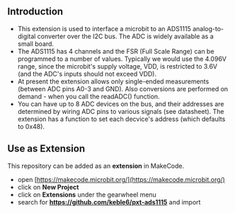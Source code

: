 ## Introduction
* This extension is used to interface a microbit to an ADS1115 analog-to-digital converter over the I2C bus. The ADC is widely available as a small board.
* The ADS1115 has 4 channels and the FSR (Full Scale Range) can be programmed to a number of values. Typically we would use the 4.096V range, since the microbit's supply voltage, VDD, is restricted to 3.6V (and the ADC's inputs should not exceed VDD). 
* At present the extension allows only single-ended measurements (between ADC pins A0-3 and GND). Also conversions are performed on demand - when you call the readADC() function.
* You can have up to 8 ADC devices on the bus, and their addresses are determined by wiring ADC pins to various signals (see datasheet). The extension has a function to set each decvice's address (which defaults to 0x48).
## Use as Extension

This repository can be added as an **extension** in MakeCode.

* open [https://makecode.microbit.org/](https://makecode.microbit.org/)
* click on **New Project**
* click on **Extensions** under the gearwheel menu
* search for **https://github.com/keble6/pxt-ads1115** and import

